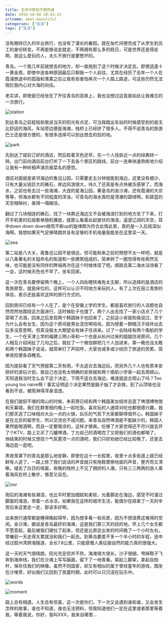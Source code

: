 ```yaml
---
title: 生命中那些不期而遇
date: 2016-10-08 20:42:23
urlname: meet-beautiful
categories: ["生活"]
tags: ["生活"]
---
```

没有期待已久的毕业旅行，也没有了漫长的暑假。就在匆忙间便完成了从学生到员工的身份转变。不再能够说走就走，不再拥有那么多的假日，可是世界还是得走啊，我这么爱玩的人，太久不旅行是要憋坏的。

青岛，一个我几年前就想去的地方，却一直拖到了这个时候才决定去。即使适逢十一黄金周，即使中途各种原因最后只剩我一个人前往，尤其在经历了去年一个人在霞浦旅途中的孤独和落寞之后让我有些害怕再次一个人踏上路途，可这些仍然无法阻拦我内心对大海的向往。

老实讲，即使是已经坐在了开往青岛的高铁上，我也没想过这竟是如此让我难忘的一次旅行。

![station](http://oerh3364g.bkt.clouddn.com/railway_station)

到达青岛之前程铭和我说当天的阳光有点足，可当我踏出车站的时候感受到的是无比舒适的海风，车站旁边便是海滩，栈桥上已经挤了很多人。不得不说青岛的旅游巴士还是很方便的，有很多选择可以到达想去的目的地。

![park](http://oerh3364g.bkt.clouddn.com/park)

先到达了提前订好的酒店，然后趁着天色还早，先一个人找些近一点的经典转一转。出门前向酒店前台打听了一下去各个景区的路线，前台一连串快速熟练地介绍让我有一种听相声演员报菜名的感觉。

酒店对面就是紧邻海边的鲁迅公园，只需要走五分钟就能到海边，这里没有细沙，只有大量尖锐巨大的礁石，岸边风浪很大，待久了还真是有点快被冻感冒了。而海水，之前也有去过一些海滩，大连的星海公园，秦皇岛的金沙滩，还有霞浦的大京等等，但海水都有不同程度的浑浊，可青岛的海水真的是清澈的碧绿啊，和碧蓝的天空相映衬，美得一塌糊涂。

翻过了几块相连的礁石，找了一块靠近海边又不会被海浪打到的地方坐了下来，打开手机里的后摇歌单随机播放，就那么看着此起彼伏的海浪，遥望辽阔的天空，耳中down down down继而不断up的旋律颇为符合此情此景，真的是一入后摇深似海啊。我想如果天气足够晴朗并且有足够的手机电量我能坐在这里呆一天。

![sea](http://oerh3364g.bkt.clouddn.com/sea)

第二站是八大关，离鲁迅公园不是很远，但可能和来之前的预想不太一样吧，就是以八条著名的关隘命名的街道和一些建筑组成的，简单转了一圈觉得有些索然无味，也可能是没有同伴的弊端再次在这个时候体现了吧。顺路去第二海水浴场看了一会，这时候天色也不早了，坐车回家。

这一次在青岛要停留两个晚上，一个人四处瞎转难免太无聊，所以选择的是酒店的青旅房型，就是床位的，这样可以认识不同地方来玩的人，有了上次在丽江青旅的体验，表示还挺喜欢这样的旅行方式的。

回到房间已经有一个人在了，是个在安徽上学的学生，都是喜欢旅行的人话题也自然而然地围绕这方面进行，这时候肚子也饿了，两个人出去找了一家小店点了几个菜喝了点酒，回来之后发现两个韩国妹子也回来了，之前这小哥就和我说过，至于为什么会有女生，因为这个房间是男女混住啊哈哈，因为想着一群糙汉子结伴出去玩多没意思啊，但真没报太大期望会有妹子住进来。过了一会陆续有两个南航的学生，一个在天津上学的福建三明小哥和一个也是从杭州过来的姐姐住进房间，几个人相互介绍闲扯了几句之后，我拉了一个微信群把几个人加进来，第一晚也没太敢和两个韩国妹子说话，就简单打了声招呼，大家也或多或少经历了旅途的劳累，简单收拾便各自睡去。

因为提前看了天气预报第二天有雨，不太适合去海边玩，而另外几个人也有原本安排好的游玩计划，我自己也没有太明确的安排就和两个南航小学弟一起去爬崂山，天知道我当时怎么会下这个决定，下雨不适合去海边，难道就适合爬山了吗？Too young too naive啊！事实证明这个决定果然是脑子抽了才会做，到了山顶啥也没看到不说，被雨淋得浑身湿透。

在我们狼狈不堪的爬山的时候，朱莉赟已经和两个韩国美女结伴去逛了啤酒博物馆和天幕城，我们在群里相约晚上一起吃饭。喜欢玩的人通常对吃也都很感兴趣，我们那天选了口味相对大众一点的火锅，玩乐的气氛下大家都聊得很开心，韩国妹子是在北京的留学生，所以交流也不成问题。来青岛自然啤酒是不能缺少的，韩国人果然能喝酒啊，而且一定要喝凉的，这样才够爽。吃够了大家觉得还不尽兴就去开了个KTV，路上又买了几罐啤酒，丁允自己的酒喝完了又把我们的酒也都喝了，快结束的时候又想找个气氛更浓一点的酒吧，我们只好劝她已经比较晚了，还是去海边逛一逛吧。

黑夜笼罩下的青岛是那么地安静，即使在这十一长假里，夜里十点多街道上就已经鲜有人迹了，一路上除了我们说话的声音就只有拖鞋摩擦地面的声音，整齐而又清晰。褪去了白日的喧嚣，夜晚的栈桥上不见了拥挤的人潮，只有三三两两的游人乘着海风在桥上散步，惬意又自在。

![our](http://oerh3364g.bkt.clouddn.com/our)

雨后的海滩有些潮湿，也比平时更加细腻和柔软，光着脚走在海边，感受不时漫过脚面的海浪，带着一点冰凉，如果我在这样的城市生活，能偶尔在结束了一天的辛劳后来这里走一走，那该多好啊。

出来旅行通常都是睡得晚起得早，因为想多看一些风景，因为不想浪费这难得的空闲。金沙滩，据说是青岛最好的海滩，这是我们第三天的目的地。早上几个女生都不愿意起，最后被我们硬拉了起来，但还是比原定出发的时间晚了一个小时左右，常曦前一天走得太累就没和我们一起去。到黄岛要差不多一个半小时的车程，途中经过胶州湾跨海隧道，全长7.8公里，只能感慨人类征服自然的能力真的很强大。

这一天的天气很晴朗，阳光充足但并不热，海滩很大很长，沙子很细，甩掉鞋子飞奔到海岸线，我们在沙滩上写写画画，留下了一地青春。架起三脚架，拿起自拍杆，保存住我们的映像。虽然不同国家，却又有相似的属于曾经童年的游戏，围坐在沙堆旁，好似我们又回到了孩童时期，此时可以只沉浸在玩乐中。

![words](http://oerh3364g.bkt.clouddn.com/words)

![moment](http://oerh3364g.bkt.clouddn.com/moment)

路上总有相遇，人生总有惊喜，这一次是你们，下一次又会遇到谁和谁，又会发生怎样的故事，谁也不知道，谁也无法预料，但我知道他们一定在这里或者那里等着我，等着我说，你好，我叫XXX，我来自哪里...